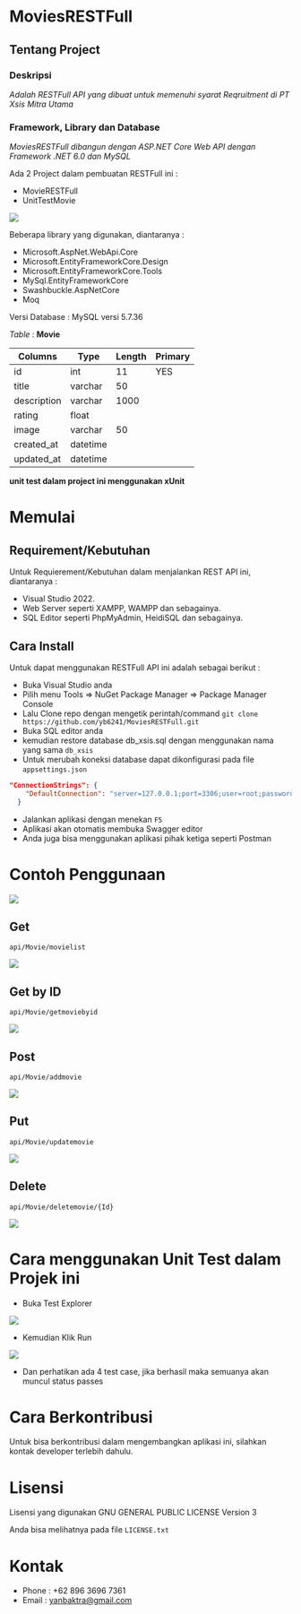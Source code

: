 # MoviesRESTFull

## Tentang Project
### Deskripsi
*Adalah RESTFull API yang dibuat untuk memenuhi syarat Reqruitment di PT Xsis Mitra Utama*

### Framework, Library dan Database
*MoviesRESTFull dibangun dengan ASP.NET Core Web API dengan Framework .NET 6.0 dan MySQL*

Ada 2 Project dalam pembuatan RESTFull ini :
* MovieRESTFull
* UnitTestMovie

<img src="images/sln_exp.png">

Beberapa library yang digunakan, diantaranya :
* Microsoft.AspNet.WebApi.Core
* Microsoft.EntityFrameworkCore.Design
* Microsoft.EntityFrameworkCore.Tools
* MySql.EntityFrameworkCore
* Swashbuckle.AspNetCore
* Moq

Versi Database : MySQL versi 5.7.36

*Table* : **Movie**

| Columns     | Type        | Length | Primary |
| ----------- | ----------- | ------ | ------- |
| id          | int         | 11     | YES     |
| title       | varchar     | 50     |         |
| description | varchar     | 1000   |         |
| rating      | float       |        |         |
| image       | varchar     | 50     |         |
| created_at  | datetime    |        |         |
| updated_at  | datetime    |        |         |

**unit test dalam project ini menggunakan xUnit**

# Memulai
## Requirement/Kebutuhan
Untuk Requierement/Kebutuhan dalam menjalankan REST API ini, diantaranya :
* Visual Studio 2022.
* Web Server seperti XAMPP, WAMPP dan sebagainya.
* SQL Editor seperti PhpMyAdmin, HeidiSQL dan sebagainya.

## Cara Install
Untuk dapat menggunakan RESTFull API ini adalah sebagai berikut :
* Buka Visual Studio anda
* Pilih menu Tools => NuGet Package Manager => Package Manager Console
* Lalu Clone repo dengan mengetik perintah/command `git clone https://github.com/yb6241/MoviesRESTFull.git`
* Buka SQL editor anda
* kemudian restore database db_xsis.sql dengan menggunakan nama yang sama `db_xsis`
* Untuk merubah koneksi database dapat dikonfigurasi pada file `appsettings.json`
```json
"ConnectionStrings": {
    "DefaultConnection": "server=127.0.0.1;port=3306;user=root;password=;database=db_xsis;"
  }
```
* Jalankan aplikasi dengan menekan `F5`
* Aplikasi akan otomatis membuka Swagger editor
* Anda juga bisa menggunakan aplikasi pihak ketiga seperti Postman

# Contoh Penggunaan
<img src="images/index.jpeg">

## Get
`api/Movie/movielist`

<img src="images/get.jpeg">

## Get by ID
`api/Movie/getmoviebyid`

<img src="images/getbyid.jpeg">

## Post
`api/Movie/addmovie`

<img src="images/post.jpeg">

## Put
`api/Movie/updatemovie`

<img src="images/put.jpeg">

## Delete
`api/Movie/deletemovie/{Id}`

<img src="images/delete.jpeg">

# Cara menggunakan Unit Test dalam Projek ini
* Buka Test Explorer

<img src="images/test_exp.png">

* Kemudian Klik Run 

<img src="images/unit_test.png">

* Dan perhatikan ada 4 test case, jika berhasil maka semuanya akan muncul status passes

# Cara Berkontribusi
Untuk bisa berkontribusi dalam mengembangkan aplikasi ini, silahkan kontak developer terlebih dahulu.

# Lisensi
Lisensi yang digunakan GNU GENERAL PUBLIC LICENSE Version 3

Anda bisa melihatnya pada file `LICENSE.txt`

# Kontak
- Phone : +62 896 3696 7361
- Email : yanbaktra@gmail.com